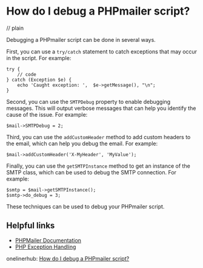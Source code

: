 # How do I debug a PHPmailer script?
// plain

Debugging a PHPmailer script can be done in several ways.

First, you can use a `try/catch` statement to catch exceptions that may occur in the script. For example:
```
try {
    // code
} catch (Exception $e) {
    echo 'Caught exception: ',  $e->getMessage(), "\n";
}
```

Second, you can use the `SMTPDebug` property to enable debugging messages. This will output verbose messages that can help you identify the cause of the issue. For example:
```
$mail->SMTPDebug = 2;
```

Third, you can use the `addCustomHeader` method to add custom headers to the email, which can help you debug the email. For example:
```
$mail->addCustomHeader('X-MyHeader', 'MyValue');
```

Finally, you can use the `getSMTPInstance` method to get an instance of the SMTP class, which can be used to debug the SMTP connection. For example:
```
$smtp = $mail->getSMTPInstance();
$smtp->do_debug = 3;
```

These techniques can be used to debug your PHPmailer script.

## Helpful links
* [PHPMailer Documentation](https://github.com/PHPMailer/PHPMailer/tree/master/docs)
* [PHP Exception Handling](https://www.php.net/manual/en/language.exceptions.php)

onelinerhub: [How do I debug a PHPmailer script?](https://onelinerhub.com/phpmailer/how-do-i-debug-a-phpmailer-script)